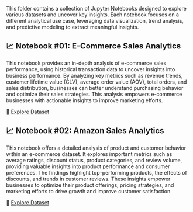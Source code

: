 This folder contains a collection of Jupyter Notebooks designed to explore various datasets and uncover key insights. Each notebook focuses on a different analytical use case, leveraging data visualization, trend analysis, and predictive modeling to extract meaningful insights.

## 📈 Notebook #01: E-Commerce Sales Analytics
This notebook provides an in-depth analysis of e-commerce sales performance, using historical transaction data to uncover insights into business performance. By analyzing key metrics such as revenue trends, customer lifetime value (CLV), average order value (AOV), total orders, and sales distribution, businesses can better understand purchasing behavior and optimize their sales strategies. This analysis empowers e-commerce businesses with actionable insights to improve marketing efforts.

📂 [Explore Dataset](https://www.kaggle.com/datasets/carrie1/ecommerce-data/data)


## 📈 Notebook #02: Amazon Sales Analytics
This notebook offers a detailed analysis of product and customer behavior within an e-commerce dataset. It explores important metrics such as average ratings, discount status, product categories, and review volume, providing valuable insights into product performance and consumer preferences. The findings highlight top-performing products, the effects of discounts, and trends in customer reviews. These insights empower businesses to optimize their product offerings, pricing strategies, and marketing efforts to drive growth and improve customer satisfaction.

📂 [Explore Dataset](https://www.kaggle.com/datasets/karkavelrajaj/amazon-sales-dataset)
